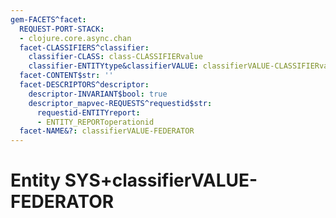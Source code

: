 ```yaml
---
gem-FACETS^facet:
  REQUEST-PORT-STACK:
  - clojure.core.async.chan
  facet-CLASSIFIERS^classifier:
    classifier-CLASS: class-CLASSIFIERvalue
    classifier-ENTITYtype&classifierVALUE: classifierVALUE-CLASSIFIERvalue
  facet-CONTENT$str: ''
  facet-DESCRIPTORS^descriptor:
    descriptor-INVARIANT$bool: true
    descriptor_mapvec-REQUESTS^requestid$str:
      requestid-ENTITYreport:
      - ENTITY_REPORToperationid
  facet-NAME&?: classifierVALUE-FEDERATOR
---
```

# Entity SYS+classifierVALUE-FEDERATOR

